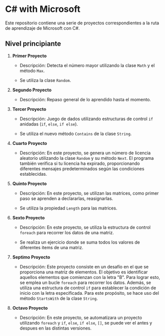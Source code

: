 # C# with Microsoft

Este repositorio contiene una serie de proyectos correspondientes a la ruta de aprendizaje de Microsoft con C#.

## Nivel principiante

1. **Primer Proyecto**
   - Descripción: Detecta el número mayor utilizando la clase `Math` y el método `Max`.
   
   - Se utiliza la clase `Random`.
   
2. **Segundo Proyecto**
   - Descripción: Repaso general de lo aprendido hasta el momento.

3. **Tercer Proyecto**
   - Descripción: Juego de dados utilizando estructuras de control `if` anidadas (`if`, `else`, `if else`).

   - Se utiliza el nuevo método `Contains` de la clase `String`.
  
4. **Cuarto Proyecto**
   - Descripción: En este proyecto, se genera un número de licencia aleatorio utilizando la clase `Random` y su método `Next`. El programa también verifica si tu licencia ha expirado, proporcionando diferentes mensajes predeterminados según las 
     condiciones establecidas.

5. **Quinto Proyecto**
   - Descripción: En este proyecto, se utilizan las matrices, como primer paso se aprenden a declararlas, reasignarlas.
   
   - Se utiliza la propiedad `Length` para las matrices.
  
6. **Sexto Proyecto**
   - Descripción: En este proyecto, se utiliza la estructura de control `foreach` para recorrer los datos de una matriz.
     
   - Se realiza un ejercicio donde se suma todos los valores de diferentes items de una matriz.
  
7. **Septimo Proyecto**
   - Descripción: Este proyecto consiste en un desafío en el que se proporciona una matriz de elementos. El objetivo es identificar aquellos elementos que comienzan con la letra "B". Para lograr esto, se emplea un bucle `foreach` para recorrer los datos. 
     Además, se utiliza una estructura de control `if` para establecer la condición de inicio con la letra especificada. Para este propósito, se hace uso del método `StartsWith` de la clase `String`.

8. **Octavo Proyecto**
   - Descripción: En este proyecto, se automatizara un proyecto utilizando `foreach` y `if`, `else`, `if else`, `[]`, se  puede ver el antes y despues en las distintas versiones.
     
